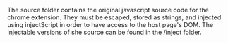 The source folder contains the original javascript source code for the chrome extension. They must be escaped, stored as strings, and injected using injectScript in order to have access to the host page's DOM. The injectable versions of she source can be found in the /inject folder.
